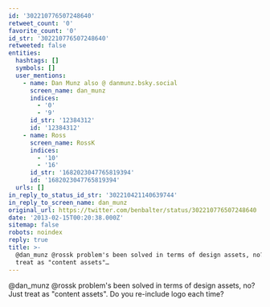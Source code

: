 ```yaml
---
id: '302210776507248640'
retweet_count: '0'
favorite_count: '0'
id_str: '302210776507248640'
retweeted: false
entities:
  hashtags: []
  symbols: []
  user_mentions:
    - name: Dan Munz also @ danmunz.bsky.social
      screen_name: dan_munz
      indices:
        - '0'
        - '9'
      id_str: '12384312'
      id: '12384312'
    - name: Ross
      screen_name: RossK
      indices:
        - '10'
        - '16'
      id_str: '1682023047765819394'
      id: '1682023047765819394'
  urls: []
in_reply_to_status_id_str: '302210421140639744'
in_reply_to_screen_name: dan_munz
original_url: https://twitter.com/benbalter/status/302210776507248640
date: '2013-02-15T00:20:38.000Z'
sitemap: false
robots: noindex
reply: true
title: >-
  @dan_munz @rossk problem's been solved in terms of design assets, no? Just
  treat as "content assets"…
---
```


@dan_munz @rossk problem's been solved in terms of design assets, no? Just treat as "content assets". Do you re-include logo each time?